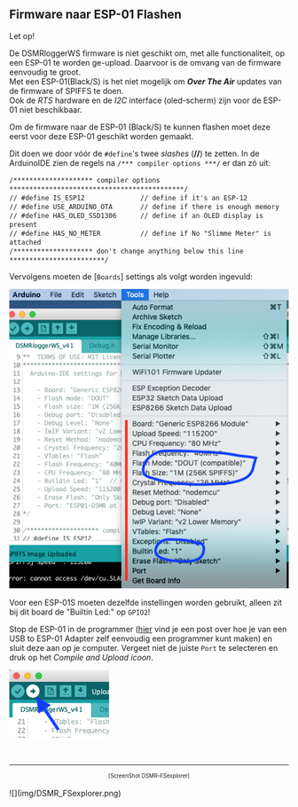 ## Firmware naar ESP-01 Flashen

<div class="admonition note">
<p class="admonition-title">Let op!</p>
De DSMRloggerWS firmware is niet geschikt om, met alle functionaliteit, op
een ESP-01 te worden ge-upload. Daarvoor is de omvang van de firmware
eenvoudig te groot.<br>
Met een ESP-01(Black/S) is het niet mogelijk om <b><i>Over The Air</i></b> updates van de
firmware of SPIFFS te doen.<br>
Ook de <i>RTS</i> hardware en de <i>I2C</i> interface (oled-scherm) zijn voor de ESP-01 
niet beschikbaar.
</div>

Om de firmware naar de ESP-01 (Black/S) te kunnen flashen moet deze eerst 
voor deze ESP-01 geschikt worden gemaakt.

Dit doen we door vóór de `#define`'s twee *slashes* (**//**) te zetten.
In de ArduinoIDE zien de regels na `/*** compiler options ***/` er dan
zó uit:

```
/******************** compiler options  ********************************************/
// #define IS_ESP12              // define if it's an ESP-12
// #define USE_ARDUINO_OTA       // define if there is enough memory
// #define HAS_OLED_SSD1306      // define if an OLED display is present
// #define HAS_NO_METER          // define if No "Slimme Meter" is attached
/******************** don't change anything below this line ************************/
```

Vervolgens moeten de [`Boards`] settings als volgt worden ingevuld:

![](img/ESP01_BoardSettings.png)

Voor een ESP-01S moeten dezelfde instellingen worden gebruikt, alleen zit bij dit board
de "Builtin Led:" op `GPIO2`!

Stop de ESP-01 in de programmer 
([hier](https://willem.aandewiel.nl/index.php/2018/08/27/eenvoudige-programmer-voor-de-esp-01-esp8266/) 
vind je een post over hoe je van een USB to ESP-01
Adapter zelf eenvoudig een programmer kunt maken) en sluit deze aan op je computer.
Vergeet niet de juiste `Port` te selecteren en druk op het *Compile and Upload icoon*.

![](img/CompileAndUploadIcon.png)



<br>

---
<center  style="font-size: 70%">[ScreenShot DSMR-FSexplorer]</center><br>
![](img/DSMR_FSexplorer.png)
